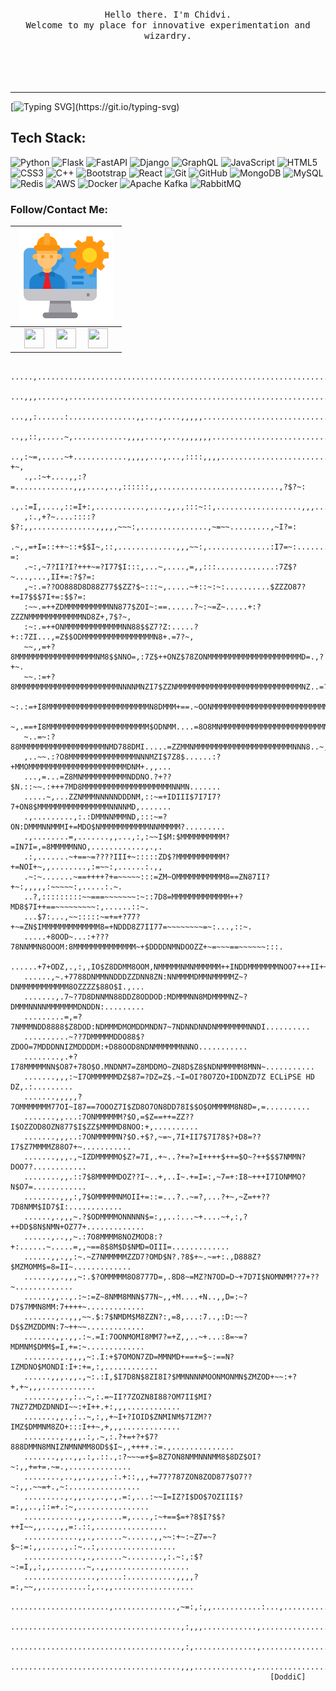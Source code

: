 <p align="center">
  <br>
  <br>
  <br>
  <samp>Hello there. I'm Chidvi</a>.<br> Welcome to my place for innovative experimentation and wizardry. <br><br></samp>
  <br>
  <br>
  <br>
</p>
<hr>

[![Typing SVG](https://readme-typing-svg.herokuapp.com?color=%230034F7&lines=I+am+an+aspiring+Kafka+Administrator.;I+hope+you+enjoy+your+visit.)](https://git.io/typing-svg)

## Tech Stack: 

![Python](https://img.shields.io/badge/-Python-3776AB?logo=python&logoColor=white)
![Flask](https://img.shields.io/badge/-Flask-000000?logo=Flask&logoColor=white)
![FastAPI](https://img.shields.io/badge/-FastAPI-009688?logo=FastAPI&logoColor=white)
![Django](https://img.shields.io/badge/-Django-092E20?logo=Django&logoColor=white)
![GraphQL](https://img.shields.io/badge/-GraphQL-E10098?logo=GraphQL&logoColor=white)
![JavaScript](https://img.shields.io/badge/-JavaScript-F7DF1E?logo=JavaScript&logoColor=black)
![HTML5](https://img.shields.io/badge/-HTML5-E34F26?logo=html5&logoColor=white)
![CSS3](https://img.shields.io/badge/-CSS3-1572B6?logo=css3&logoColor=white)
![C++](https://img.shields.io/badge/-C++-00599C?logo=c%2B%2B&logoColor=white)
![Bootstrap](https://img.shields.io/badge/-Bootstrap-7952B3?logo=Bootstrap&logoColor=white)
![React](https://img.shields.io/badge/-React-61DAFB?logo=React&logoColor=black)
![Git](https://img.shields.io/badge/-Git-F05032?logo=Git&logoColor=white)
![GitHub](https://img.shields.io/badge/-GitHub-181717?logo=GitHub&logoColor=white)
![MongoDB](https://img.shields.io/badge/-MongoDB-47A248?logo=MongoDB&logoColor=white)
![MySQL](https://img.shields.io/badge/-MySQL-4479A1?logo=MySQL&logoColor=white)
![Redis](https://img.shields.io/badge/-Redis-DC382D?logo=Redis&logoColor=white)
![AWS](https://img.shields.io/badge/-AWS-232F3E?logo=Amazon-AWS&logoColor=white)
![Docker](https://img.shields.io/badge/-Docker-2496ED?logo=Docker&logoColor=white)
![Apache Kafka](https://img.shields.io/badge/-Apache%20Kafka-231F20?logo=Apache%20Kafka&logoColor=white)
![RabbitMQ](https://img.shields.io/badge/-RabbitMQ-FF6600?logo=RabbitMQ&logoColor=white)

### Follow/Contact Me:
|  <a href="https://github.com/DoddiC/"><img src="https://github.com/rkasale28/rkasale28/blob/master/icons/engineer.png" width="150px" height="150px" /></a> |
|:---------------------------------------------------------------------------------------------------------------------------------------: |
|&nbsp; &nbsp; <a href="https://www.linkedin.com/in/chidvi-doddi/"><img src="https://i.ibb.co/Kx2GSrT/linkedin.png" width="32px" height="32px"></a> &nbsp; &nbsp; <a href="https://www.instagram.com/chid.vi.nerd/"><img src="https://raw.githubusercontent.com/rahuldkjain/github-profile-readme-generator/master/src/images/icons/Social/instagram.svg" width="32px" height="32px"></a> &nbsp; &nbsp; <a href="https://doddic.github.io/me/"><img src="https://github.com/DoddiC/me/blob/main/assets/img/31712173.png" width="32px" height="32px"></a> &nbsp; &nbsp; |

       .....,....................................................................,,,...
       ...,,,......,.............................................................,,,,,.
       ...,,:......:...............,,...,....,,,,,...............................:~::,.
       ..,,::,.....~,............,,,,....,...,,,,,,,.............................:==~:,
       ..,:~=,.....~+............,,,,,...,...,::::,,,,...........................,I?+~,
       .,.:~+....,,:?=.............,,,....,..,::::::,,...........................,?$?~:
       .,.:=I,....,::=I+:,...........,....,,.,:::~::,...................,,,......,=$I=:
       ,:.,+?~....::::?$?:,,..............,,,,,~~~:,...............,~=~~.........,~I?=:
       .~,,=+I=::++~::+$$I~,::,.............,,,~~:,..............:I7=~:.........:=~I?=:
       .~:,~7?II?I?+++~=?I77$I:::,...~,....,=,,:::.............:7Z$?~...,...,II+=:?$?=:
       ,~:.=??OO888D8D88Z77$$ZZ?$~:::~,.....~+::~:~:..........$ZZZO87?+=I7$$$7I+=:$$?=:
       :~~.=++ZDMMMMMMMMMMNN877$ZOI~:==......?~:~=Z~.....+:?ZZZNMMMMMMMMMMMMND8Z+,7$?~,
       :~:.=++ONMMMMMMMMMMMMMNN88$$Z7?Z:.....?+::7ZI...,=Z$$ODMMMMMMMMMMMMMMMMN8+.=7?~,
       ~~,,=+?8MMMMMMMMMMMMMMMMMMNM8$$NNO=,:7Z$++ONZ$78ZONMMMMMMMMMMMMMMMMMMMMMD=.,?+~.
       ~~.:=+?8MMMMMMMMMMMMMMMMMMMMMMMNNNNMNZI7$ZZNMMMMMMMMMMMMMMMMMMMMMMMMMMMMNZ..=?:.
       ~:.:=+I8MMMMMMMMMMMMMMMMMMMMMMMN8DMMM+==.~OONMMMMMMMMMMMMMMMMMMMMMMMMMMMM$..~+,.
       ~,.==+I8MMMMMMMMMMMMMMMMMMMMMMM$ODNMM....=8O8MNMMMMMMMMMMMMMMMMMMMMMMMNNNO..~~..
       ~..=~:?88MMMMMMMMMMMMMMMMMMMNMD788DMI.....=ZZMMNMMMMMMMMMMMMMMMMMMMMMMNNN8..~,..
       ,..~~.:?O8MMMMMMMMMMMMMMMNNNMZI$7Z8$......:?+MMOMMMMMMMMMMMMMMMMMMMMMMDNM+.,,...
       ...,=...=Z8MNMMMMMMMMMMNDDNO.?+??$N.::~~.:+++7MD8MMMMMMMMMMMMMMMMMMMMNNMN.......
       .....~,...ZZNMMMNNNNNDDDNM,::~=+IDIII$7I7I7?7+ON8$MMMMMMMMMMMMMMMMNNNNMD,.......
       .,.........,:.:DMMNNMMMND,:::~=?ON:DMMMNNMMMI+=MDO$NMMMMMMMMMMMNNMMMMM?.........
       .,........=,.......,,...,:,:~~I$M:$MMMMMMMMMM?=IN7I=,=8MMMMMNNO,............,.,.
       .:,.......~+==~=????III+~:::::ZD$?MMMMMMMMMMM?+=NOI+~,,........,:=~~:,......:.,,
       .~:~.......~==++++?+=~~~~~:::=ZM~OMMMMMMMMMMM8==ZN87II?+~:,,,,,:~~~~~:,.....:.~.
       ..?,:::::::::~~===~~~~~~~:~::7D8=MMMMMMMMMMMMM++?MD8$7I++==~~~~~~~~~:,......::~.
       ...$7:...,~~:::::~=+=+?77?+~=ZN$IMMMMMMMMMMMMM8=+NDDD8Z7II77=~~~~~~~~=~:...,::~.
       .....+8OOD~...:+???78NNMMN8OOOM:8MMMMMMMMMMMMMM~+$DDDDNMNDOOZZ+~=~~~==~~~~~~:::.
       ......+7+ODZ,.,:,,IO$Z8DDMM8OOM,NMMMMMNMNMMMMMM++INDDMMMMMMMNOO7+++II+++~~==.:,.
       ......,~.+7788DNMMNNDDDZZDNN8ZN:NNMMMMDMMNMMMMMZ~?DNMMMMMMMMMMM8OZZZZ$88O$I.,...
       .......,.7~?7D8DNNMN88DDZ8ODDOD:MDMMMNN8MDMMMMNZ~?DMMMNNNNMMMMMMMDNDDN:.........
       .........=,=?7NMMMNDD8888$Z8DOD:NDMMMDMOMDDMNDN7~7NDNNDNNDNMMMMMMMNNDI..........
       ..........~??7DMMMMMDDO88$?ZDOO=7MDDDNNIZMDDDDM:+D88OOD8NDNMMMMMMNNNO...........
       ........,.+?I78MMMMMNN$O87+78O$O.MNDNM7=Z8MDDMO~ZN8D$Z8$NDNMMMMM8MNN~...........
       .......,,,:~I7OMMMMMMDZ$87=?DZ=Z$.~I=OI?8O7ZO+IDDNZD7Z ECLiPSE HD DZ,.:.........
       .......,,,,,?7OMMMMMMM77OI~I87==7OOOZ7I$ZD8O7ON8DD78I$$O$OMMMMM8N8D=,=..........
       .......,,...:7ONMMMMMM?$O,=$Z==++=ZZ??I$OZZOD8OZN877$I$ZZ$MMMMD8NOO:+,..........
       .......,,,..:7ONMMMMMN?$O.+$?,~=~,7I+II7$7I78$?+D8=??I7$Z7MMMMZ88O7+~...........
       .......,,,.,~IZDMMMMMO$Z?=7I,.+~..?+=?=I++++$++=$O~?++$$$7NMMN?DOO7?............
       ........,,.::7$8MMMMMDOZ??I~..+,..I~.+=I=:,~7=+:I8~+++I7IONMMO?N$O7=............
       ........,,,:,7$OMMMMMNMOII+=::=...?..~=?,...?+~,~Z=++??7D8NMM$ID7$I:............
       ......,.,,,~.?$ODMMMMONNNNN$=:,,..:...~+....~+,:,?++DD$8N$NMN+OZ77+.............
       ......,..,,~.:7O8MMMM8NOZMOD8:?+:......~.....=,,~==8$8M$D$NMD=OIII=.............
       ......,,.,,:~.~Z7NMMMMMZZD7?OMD$N?.?8$+~.~=+:.,D888Z?$MZMOMM$=8=II~.............
       ......,,.,,,~:.$?OMMMMM8O8777D=,.8D8~=MZ?N7OD=D~+7D7I$NOMNMM??7+??~.............
       ......,,..,.:~:=Z~8NMM8MNN$77N~,,+M....+N..,,D=:~?D7$7MMN8MM:7++++~.............
       .......,..,,,~~.$:7$NMDM$M8ZZN?:,=8,...:7..,:D:~~?D$$ZMZDDMN:7~++~~.............
       .......,,.,,.:~.=I:7OONMOMI8MM7?=+Z,,..~+...:8=~=?MDMNM$DMM$=I,+=:~.............
       ........,.,,,,~:.I:+$7OMON7ZD=MMNMD+==+=$~:==N?IZMDNO$MONDI:I+:+=,:,............
       ......,,,.,,.,~:.:I,$I7D8N$8ZI8I?$MMNNNNMOONMONMN$ZMZOD+~~:+?+,+~,,,............
       .......,,.,:..~,:.=~II?7ZOZN8I88?OM7II$MI?7NZ7ZMDZDNNDI~~:+I++.+:,,,............
       .......,,.,:..~,:,,+~I+?IOID$ZNMINM$7IZM??IMZ$DMMNM8ZO+:::I++~,+,,,.............
       ........,.,,,.:,.~,:.?+=+?+$7?888DMMN8MNIZNMNNMM8OD$$I~,,++++.:=.,..............
       .......,,..,,.:,.::.,:?~~~=+$=8Z7ON8NMMNNNMM8$8DZ$OI?~:,,+=+=.~=.,..............
       ........,..,,.,,.,,.:.+::,,,+=77?787ZON8ZOD877$O7??~:,,.~~=+.,~:................
       .........,.,,..,..,.,.=:,...:~~I=IZ?I$DO$7OZIII$?=:,,..,::=+.:~,................
       ............,,.,......=,....,:~+==$=+?8$I?$$?++I~~,,...,,,=:.::,................
       ............,,.,......~......,,~~:+~:~Z7=~?$~:=:,,.....,.:~..:,.................
       .............,.,......~........,:.~:,:$?~:=I,,:,,........~,.,,..................
       ................,.....:...........,,,,?=:,~~,,..........:,..,,..................
       ......................,..............,~=:,:,,...........:...,...................
       ......................................,:,,,............,........................
       ......................................,:,..............,........................
       ......................................,,,.............,.........................
                                                              [DoddiC]
